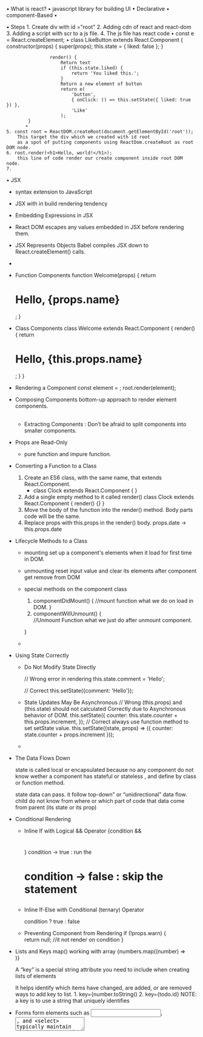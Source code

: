 • What is react?
    • javascript library for building UI
        • Declarative 
        • component-Based
    • 
    
• Steps 
    1. Create div with id ="root"
    2. Adding cdn of react and react-dom
    3. Adding a script with scr to a js file.
    4. The js file has react code
           • const e = React.createElement;
           • class LikeButton extends React.Component {
                    constructor(props) {
                        super(props);
                        this.state = { liked: false };
                    }
                    
                    render() {
                        Return text 
                        if (this.state.liked) {
                            return 'You liked this.';
                        }
                        Return a new element of button
                        return e(
                            'button',
                            { onClick: () => this.setState({ liked: true }) },
                            'Like'
                        );
            }
           • 
    5. const root = ReactDOM.createRoot(document.getElementById('root'));
        This target the div which we created with id root
        as a spot of putting components using ReactDom.createRoot as root DOM node. 
    6. root.render(<h1>Hello, world!</h1>);
        this line of code render our create component inside root DOM node.
    7.
  
• JSX
   * syntax extension to JavaScript
   * JSX with in build rendering tendency
   * Embedding Expressions in JSX 
   *  React DOM escapes any values embedded in JSX before rendering them.
   * JSX Represents Objects
      Babel compiles JSX down to React.createElement() calls.
   * 
* Function Components
   function Welcome(props) {
      return <h1>Hello, {props.name}</h1>;
   }
* Class Components
   class Welcome extends React.Component {
      render() {
         return <h1>Hello, {this.props.name}</h1>;
      }
   }

* Rendering a Component 
   const element = <Welcome name="Sara" />;
   root.render(element);

* Composing Components
   bottom-up approach to render element components.
   <Welcome name="Sara" />      
   <Welcome name="Cahal" />      
   <Welcome name="Edite" />

   * Extracting Components : Don’t be afraid to split components into smaller components.

* Props are Read-Only 
   * pure function and impure function.

* Converting a Function to a Class 
   1. Create an ES6 class, with the same name, that extends React.Component.
      * class Clock extends React.Component { }
   2. Add a single empty method to it called render()
      class Clock extends React.Component { 
         render() {}
      }
   3. Move the body of the function into the render() method.
      Body parts code will be the same.
   4. Replace props with this.props in the render() body.
      props.date -> this.props.date

*  Lifecycle Methods to a Class 
   
   * mounting 
      set up a component's elements when it load for first time in DOM.
   * unmounting
      reset input value and clear its elements after component get remove from DOM

   * special methods on the component class
      1. componentDidMount() { 
         //mount function
         what we do on load in DOM.
      }
      2. componentWillUnmount() {  
         //Unmount Function
         what we just do after unmount component.

      }
   *

*  Using State Correctly 
   * Do Not Modify State Directly 

      // Wrong error in rendering
      this.state.comment = 'Hello'; 

      // Correct
      this.setState({comment: 'Hello'});

   * State Updates May Be Asynchronous
      // Wrong (this.props) and (this.state) should not calculated Correctly due to Asynchronous behavior of DOM.
         this.setState({
            counter: this.state.counter + this.props.increment,
         });
      // Correct always use function method to set setState value.
         this.setState((state, props) => ({
            counter: state.counter + props.increment
         }));
   * 

* The Data Flows Down

   state is called local or encapsulated because no any component do not know wether a component has stateful or stateless , and define by class or function method.

   state data can pass. it follow top-down” or “unidirectional” data flow.
      <FormattedDate date={this.state.date} />
      child do not know from where or which part of code that data come from parent (its state or its prop)
   
* Conditional Rendering   
   * Inline If with Logical && Operator 
      {condition && <h1></h1>}
      condition -> true : run the <h1>
      condition -> false : skip the statement

   * Inline If-Else with Conditional (ternary) Operator

      condition ? true : false

   * Preventing Component from Rendering
      if (!props.warn) {    
         return null; //it not render on condition 
      }

* Lists and Keys
   map()
      working with array
      {numbers.map((number) => 
         <ListItem key={number.toString()} value ={number} />      
      )}

   A “key” is a special string attribute you need to include when creating lists of elements

   It helps identify which items have changed, are added, or are removed
      ways to add key to list.
         1. key={number.toString()
         2. key={todo.id}
      NOTE: a key is to use a string that uniquely identifies

*  Forms 
   form elements such as <input>, <textarea>, and <select> typically maintain their own state and update it based on user input. Unable to render using react.

   To manage state of them using react, do
      <input type="text" value={this.state.value} onChange={this.handleChange}

      //onChange function we setState input
      // and we pass state value as a value to the form elements. 

   * Handling Multiple Inputs 

      handleInputChange(event) {
         const target = event.target;
         const value = target.type === 'checkbox' ? target.checked : target.value;
         const name = target.name;

         this.setState({
            // state the current value to the named input.
            [name]: value    
         });
      }
   *  react form use Formik library.
         it is validation, keeping track of the visited fields, and handling form submission
   * uncontrolled component

* Lifting State Up 

   The input state value come from parent state. and child get the parent state value as a props.

   that lead to make a component to store state values , and we just pass state value as props to children component.


* Composition vs Inheritance
   * Composition
      when you do not know how many data passed by parent.
      * How to handle it
         * Containment 
            parent {
               <child 
                  left= {<leftComponent />}
                  right = {<rightComponent />}
               />
            }
            child {
               <div> {props.left} </div>
               <div> {props.right} </div>
            }
            we can pass other component as a props
         * Specialization 
            When we want to pass different props value in special case.

            parent {
               child {
                  name="title"
                  work="home"
               }
               child {
                  name="hhh"
                  work="office"
               }
            }
            different props value at different instance.
   * Inheritance 
      At Facebook, we use React in thousands of components, and we haven’t found any use cases where we would recommend creating component inheritance hierarchies.

      Officials says Always use composition concepts

* Thinking in React 
   Steps to build React App.

   1. Understand Data come from API and UI design
      how to data look?
      how we are going to show the data?
   2. Based on your understanding Break The UI Into A Component Hierarchy
      * Draw boxes around every component (and subComponent) in the UI and give them all names.
      * For making components use single responsibility principle, that is, a component should ideally only do One Thing.
         AT the end , it should be decomposed into smaller subComponents.
         Always think About designing Reusable component.
   3. Now the JSON data nicely map with your required component
      <img scr="https://reactjs.org/static/9381f09e609723a8bb6e4ba1a7713b46/90cbd/thinking-in-react-components.png" />


      1. FilterableProductTable (orange): contains the entirety of the example
      2. SearchBar (blue): receives all user input
      3. ProductTable (green): displays and filters the data collection based on user input
      4. ProductCategoryRow (turquoise): displays a heading for each category (use composition concept to map and render all categories)
      5. ProductRow (red): displays a row for each product (use composition concept to map and render all subElements of passed categories).

   4. Identify The Minimal (but complete) Representation Of UI State 
      you first need to think of the minimal set of mutable state that your app needs. The key here is DRY: <b>Don’t Repeat Yourself</b>.

      For example, if you’re building a TODO list, keep an array of the TODO items around. When you needed just fetch the data from it. 
      Do not make separate state for count items else.
   5. Identify Where Your State Should Live 
      Next, we need to identify which component mutates, or owns, this state.

      Note: <b>React is all about one-way data flow down the component hierarchy.</b>

      Steps to figure out this: 
         For each piece of state in your application:
         1. Identify every component that renders something based on that state.
         2. Find a common owner component (a single component above all the components that need the state in the hierarchy).
            * Either the common owner or another component higher up in the hierarchy should own the state.
         3. If you can’t find a component where it makes sense to own the state, create a new component solely for holding the state and add it somewhere in the hierarchy above the common owner component.
         * In summery, always Think to manage state values in parent component and just pass required state values to the child.

   6. Add Inverse Data Flow
      Its is a concept, that is,When a child change the state value of the parent by using callback function passes by the parent in child props.

#AdvancedGuild
   * Accessibility 
      These topics make us to accessible test for our website.
      * WAI-ARIA 
         (Web Accessibility Initiative - Accessible Rich Internet Applications)
         It's help to Screen Readers and visible challenge user.
         
         All aria-* HTML attributes are in camelCased.

      * Semantic HTML 
         Using the various HTML elements to reinforce the meaning of information in our websites will often give us accessibility for free

         All table , list is wrap under div
         React Fragments 
            <Fragment></Fragment>
            <></> //when you not need props
      * Accessible Forms 
         * Labeling
         * Notifying the user of errors
         * Focus Control 
            Ensure that your web application can be fully operated with the keyboard only:
            * Keyboard focus and focus outline
      * Mechanisms to skip to desired content 
            Skiplinks or Skip Navigation Links are hidden navigation links that only become visible when keyboard users interact with the page
            * WebAIM - Skip Navigation Links
               use landmark elements and roles, such as <main> and <aside>, to demarcate page regions as assistive technology allow the user to quickly navigate to these sections
               * Accessible Landmarks 
         * Programmatically managing focus   
            To set (after lose) focus on keyboard on section we want to focus.

               To set focus in React, we can use Refs to DOM elements.

         * Mouse and pointer events 
            make sure only one focus is active either we access by keyboard or mouse.

         *  Other Points for Consideration 
            *  Setting the language 
               Indicate the human language of page texts as screen reader software uses this to select the correct voice settings:
            * Setting the document title 
               so that screen reader can understand
             * Color contrast 

      * Development and Testing Tools  
         * The keyboard
            Access your website only by keyboard.
         * Development assistance 
            * eslint-plugin-jsx-a11y 
               Its is giving feedback regarding accessibility issues in your JSX
            * Create React App has this plugin with a subset of rules activated. If you want to enable even more accessibility rules, you can create an .eslintrc file in the root of your project with this content:

            * Testing accessibility in the browser 
               * aXe, aXe-core and react-axe 
                  * The Accessibility Engine or aXe, is an accessibility inspector browser extension built on aXe-core.
                  * You can also use the @axe-core/react module to report these accessibility findings directly to the console while developing and debugging.

               * WebAIM WAVE 
                  The Web Accessibility Evaluation Tool is another accessibility browser extension
               * Accessibility inspectors and the Accessibility Tree 
               * Screen readers 
                  * NVDA in Firefox
                  * VoiceOver in Safari 
                  * ChromeVox in Google Chrome



   
* Code Splitting
   * download code when we need them
   * methods to implement it
      * using Dynamic import
         * import ("../sum.js").then(module=> {
                 alert(module.sum(2, 2));
              });
         * lazy (react tool)
            1. import {lazy} from "react"
            2. const Home = lazy(() => import ("./
                  components/Home"));
            * Error not it working on the very first time
               * Suspense components
                  <Suspense fallback={that run until 
                      loading done} >
                        <Outlet /> // lazy loaded components 
                  </Suspense>
            * lazy do need a default import
                  * unable to load named function
                  *  {default: fucn}
                  * but in module {default: fuc, namedfuc}

                  * fixing
                     * .... => import ("./components/About").then(module => {
                           return { default: module.About }
                           // We rename default export 
                         }
            * Not want to show fallback ,
               we need old data there, until new data Is loaded
                  * By using react hook (useTransition)
                        * it allows to enable not urgent update 
                           * const [isPending, startTransition] = useTransition ()
                           * startTransition (() => {
                               Condition State change fuc
                            });
                              * it doesn't change UI utill loading 
                             done ,so lazy(fallback) not show
                           * To show transition state
                              *  {isPending ?? "Loading.."}
                                   on tab click 
                                • 
                             •  
                          • 
                     * to simplifying lazy load import statement 
                        * Components lazyload
                           * export default const fucntion lazylaod(path, namedExport) => {

                           
                             * promise = import (path)
                             * if ( namedExport == null ) {
                                 return promise 
                              } else {
                                 return promise.then(module=> ({ default : module[namedExport] 
                              }))
                            }
                           }
                         












• Coding mistake or improving your mistake
    • useState hook
        • Asked the question again, it really need 
           hook
           • on form submission
             • it need value once on submit
             • useRef instead
                • const emailRef = useRef()
                • input ref={emailRef}
                • onSubmit := 
                     email: emailRef.current.value
                •     
           • when you use previous value to change 
              new value,then you function version of 
              setuseState hook
              • setCount(count + amount) // wrong 
                • error when you have more then 1 
                   statement update. 
                   when State value change after next 
                   render
                    
              • setCount( currentCount => {
                   return currentCount + amount 
                 })
              • Count value is not change until next 
                 render is not completed.
                 So when you access count next of 
                 • setcount we do not get updates 
                 • so use useEffect to get updates count
                    • useEffect (() => {
                        console.log(count);
                       }, [count]);
                     • 
                 • 
              • 
           • 
        • 
    • useEffect
        • problem 1 : takecare about data change and 
          fetching data statement , it may cause 
          useless rendering 
             • useEffect(()=> {
                  fetch("#").then(d => { 
                     setData(d);
              
                   })
                }, []);
             • useEffect (() => { }, [data])
                 It render data several time utill data fully    
                 loaded . So use get data after fetch 
                 instead
           • Problem 2: On the time of redender 
                                 equality 
                
               • UseSet(dark mode);
               • cosnt person = { name, age}       
               • useEffect(() => {
                   
                  }, [person]);
               • when we change dark mode state only , 
                  although it run useEffect peroson;
                     • It is because simpler objects in 
                        javascript is not equal.
                        {} === {} // False
                        After every render ,we create new 
                        object of person same value, but 
                        technical it not same.
               • To use useMeno : it keep previous object
                  value arround until value of object / 
                  change.
                 • Const peroson = useMemo(() => {
                       return {age, name};
                    }, [age, name]);
                    When you using array / object takecare 
                    of references equality. 
                    Use with useMemo hook
                    
         • Problem 3: When you have useEffect triger 
           on URL change
            • it create new fetch everything when URL
              changes.
              So to avoid it , use useEffect clearup 
              function 
              
              useEffect ( () => {
                  const controller = new AbortController()
                  // Build in fetch function
                  
                  setLoading(true) // useState hook var
                  
                  fetch(url , { signal: controller.signal})
                      .then(setData)
                      .catch(setError)
                      .finally(() => setLoading(false)
                   ); 
                   return () => {
                     //UseEffect cleanUp function 
                     controller.abort();

                      // it abort previous url fetch request if
                          Any is in process.
                   }
 
              }, [url])
              
         • 
    • 
•